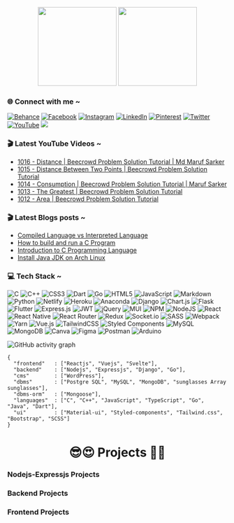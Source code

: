 <p align="center">
<img height="180em" src="https://github-readme-stats-eight-theta.vercel.app/api?username=maruf-sarker&show_icons=true&theme=algolia&include_all_commits=true&count_private=true"/>
<img height="180em" src="https://github-readme-stats-eight-theta.vercel.app/api/top-langs/?username=maruf-sarker&layout=compact&langs_count=8&theme=algolia"/>
</p>

### 🌐 Connect with me ~

[![Behance](https://img.shields.io/badge/Behance-1769ff?logo=behance&logoColor=white)](https://behance.net/mdmarufsarker) 
[![Facebook](https://img.shields.io/badge/Facebook-%231877F2.svg?logo=Facebook&logoColor=white)](https://facebook.com/mdmarufsarkerr) 
[![Instagram](https://img.shields.io/badge/Instagram-%23E4405F.svg?logo=Instagram&logoColor=white)](https://instagram.com/md_maruf_sarker) 
[![LinkedIn](https://img.shields.io/badge/LinkedIn-%230077B5.svg?logo=linkedin&logoColor=white)](https://linkedin.com/in/mdmarufsarker) 
[![Pinterest](https://img.shields.io/badge/Pinterest-%23E60023.svg?logo=Pinterest&logoColor=white)](https://pinterest.com/md_maruf_sarker) 
[![Twitter](https://img.shields.io/badge/Twitter-%231DA1F2.svg?logo=Twitter&logoColor=white)](https://twitter.com/md_marufsarker) 
[![YouTube](https://img.shields.io/badge/YouTube-%23FF0000.svg?logo=YouTube&logoColor=white)](https://www.youtube.com/c/MdMarufSarkerOfficial)
[![](https://visitcount.itsvg.in/api?id=mdmarufsarker&icon=0&color=0)](https://visitcount.itsvg.in)

### 🎬 Latest YouTube Videos ~

<!-- YOUTUBE:START -->
- [1016 - Distance | Beecrowd Problem Solution Tutorial | Md Maruf Sarker](https://www.youtube.com/watch?v=DhFZfN0CV3c)
- [1015 - Distance Between Two Points | Beecrowd Problem Solution Tutorial](https://www.youtube.com/watch?v=miget56Tv7k)
- [1014 - Consumption | Beecrowd Problem Solution Tutorial | Maruf Sarker](https://www.youtube.com/watch?v=4lifhdh98cM)
- [1013 - The Greatest | Beecrowd Problem Solution Tutorial](https://www.youtube.com/watch?v=6SScIKUH_pU)
- [1012 - Area | Beecrowd Problem Solution Tutorial](https://www.youtube.com/watch?v=XEFC8u1tktY)
<!-- YOUTUBE:END -->

### 🎬 Latest  Blogs posts ~

<!-- BLOG-POST-LIST:START -->
- [Compiled Language vs Interpreted Language](https://dev.to/mdmarufsarker/compiled-language-vs-interpreted-language-2o4c)
- [How to build and run a C Program](https://dev.to/mdmarufsarker/si-prograamin-er-haatekhddi-3c3)
- [Introduction to C Programming Language](https://dev.to/mdmarufsarker/si-prograamin-er-haatekhddi-4bdh)
- [Install Java JDK on Arch Linux](https://dev.to/mdmarufsarker/install-java-jdk-on-arch-linux-3hf4)
<!-- BLOG-POST-LIST:END -->

### 💻 Tech Stack ~

![C](https://img.shields.io/badge/c-%2300599C.svg?style=for-the-badge&logo=c&logoColor=white) ![C++](https://img.shields.io/badge/c++-%2300599C.svg?style=for-the-badge&logo=c%2B%2B&logoColor=white) ![CSS3](https://img.shields.io/badge/css3-%231572B6.svg?style=for-the-badge&logo=css3&logoColor=white) ![Dart](https://img.shields.io/badge/dart-%230175C2.svg?style=for-the-badge&logo=dart&logoColor=white) ![Go](https://img.shields.io/badge/go-%2300ADD8.svg?style=for-the-badge&logo=go&logoColor=white) ![HTML5](https://img.shields.io/badge/html5-%23E34F26.svg?style=for-the-badge&logo=html5&logoColor=white) ![JavaScript](https://img.shields.io/badge/javascript-%23323330.svg?style=for-the-badge&logo=javascript&logoColor=%23F7DF1E) ![Markdown](https://img.shields.io/badge/markdown-%23000000.svg?style=for-the-badge&logo=markdown&logoColor=white) ![Python](https://img.shields.io/badge/python-3670A0?style=for-the-badge&logo=python&logoColor=ffdd54) ![Netlify](https://img.shields.io/badge/netlify-%23000000.svg?style=for-the-badge&logo=netlify&logoColor=#00C7B7) ![Heroku](https://img.shields.io/badge/heroku-%23430098.svg?style=for-the-badge&logo=heroku&logoColor=white) ![Anaconda](https://img.shields.io/badge/Anaconda-%2344A833.svg?style=for-the-badge&logo=anaconda&logoColor=white) ![Django](https://img.shields.io/badge/django-%23092E20.svg?style=for-the-badge&logo=django&logoColor=white) ![Chart.js](https://img.shields.io/badge/chart.js-F5788D.svg?style=for-the-badge&logo=chart.js&logoColor=white) ![Flask](https://img.shields.io/badge/flask-%23000.svg?style=for-the-badge&logo=flask&logoColor=white) ![Flutter](https://img.shields.io/badge/Flutter-%2302569B.svg?style=for-the-badge&logo=Flutter&logoColor=white) ![Express.js](https://img.shields.io/badge/express.js-%23404d59.svg?style=for-the-badge&logo=express&logoColor=%2361DAFB) ![JWT](https://img.shields.io/badge/JWT-black?style=for-the-badge&logo=JSON%20web%20tokens) ![jQuery](https://img.shields.io/badge/jquery-%230769AD.svg?style=for-the-badge&logo=jquery&logoColor=white) ![MUI](https://img.shields.io/badge/MUI-%230081CB.svg?style=for-the-badge&logo=material-ui&logoColor=white) ![NPM](https://img.shields.io/badge/NPM-%23000000.svg?style=for-the-badge&logo=npm&logoColor=white) ![NodeJS](https://img.shields.io/badge/node.js-6DA55F?style=for-the-badge&logo=node.js&logoColor=white) ![React](https://img.shields.io/badge/react-%2320232a.svg?style=for-the-badge&logo=react&logoColor=%2361DAFB) ![React Native](https://img.shields.io/badge/react_native-%2320232a.svg?style=for-the-badge&logo=react&logoColor=%2361DAFB) ![React Router](https://img.shields.io/badge/React_Router-CA4245?style=for-the-badge&logo=react-router&logoColor=white) ![Redux](https://img.shields.io/badge/redux-%23593d88.svg?style=for-the-badge&logo=redux&logoColor=white) ![Socket.io](https://img.shields.io/badge/Socket.io-black?style=for-the-badge&logo=socket.io&badgeColor=010101) ![SASS](https://img.shields.io/badge/SASS-hotpink.svg?style=for-the-badge&logo=SASS&logoColor=white) ![Webpack](https://img.shields.io/badge/webpack-%238DD6F9.svg?style=for-the-badge&logo=webpack&logoColor=black) ![Yarn](https://img.shields.io/badge/yarn-%232C8EBB.svg?style=for-the-badge&logo=yarn&logoColor=white) ![Vue.js](https://img.shields.io/badge/vuejs-%2335495e.svg?style=for-the-badge&logo=vuedotjs&logoColor=%234FC08D) ![TailwindCSS](https://img.shields.io/badge/tailwindcss-%2338B2AC.svg?style=for-the-badge&logo=tailwind-css&logoColor=white) ![Styled Components](https://img.shields.io/badge/styled--components-DB7093?style=for-the-badge&logo=styled-components&logoColor=white) ![MySQL](https://img.shields.io/badge/mysql-%2300f.svg?style=for-the-badge&logo=mysql&logoColor=white) ![MongoDB](https://img.shields.io/badge/MongoDB-%234ea94b.svg?style=for-the-badge&logo=mongodb&logoColor=white) ![Canva](https://img.shields.io/badge/Canva-%2300C4CC.svg?style=for-the-badge&logo=Canva&logoColor=white) ![Figma](https://img.shields.io/badge/figma-%23F24E1E.svg?style=for-the-badge&logo=figma&logoColor=white) ![Postman](https://img.shields.io/badge/Postman-FF6C37?style=for-the-badge&logo=postman&logoColor=white) ![Arduino](https://img.shields.io/badge/-Arduino-00979D?style=for-the-badge&logo=Arduino&logoColor=white)

<!-- # 📊GitHub Stats : -->

![GitHub activity graph](https://activity-graph.herokuapp.com/graph?username=maruf-sarker&hide_border=true&theme=redical)

```
{
  "frontend"   : ["Reactjs", "Vuejs", "Svelte"],
  "backend"    : ["Nodejs", "Expressjs", "Django", "Go"],
  "cms"        : ["WordPress"],
  "dbms"       : ["Postgre SQL", "MySQL", "MongoDB", "sunglasses Array sunglasses"],
  "dbms-orm"   : ["Mongoose"],
  "languages"  : ["C", "C++", "JavaScript", "TypeScript", "Go", "Java", "Dart"],
  "ui"         : ["Material-ui", "Styled-components", "Tailwind.css", "Bootstrap", "SCSS"]
}
```

<h1 align="center">😎😍 Projects 🥰🤗</h1>

### Nodejs-Expressjs Projects

### Backend Projects

### Frontend Projects

